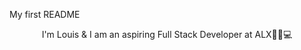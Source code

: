 My first README

<p align="center"> I'm Louis & I am an aspiring Full Stack Developer at ALX🤴🏾💻 </p>
